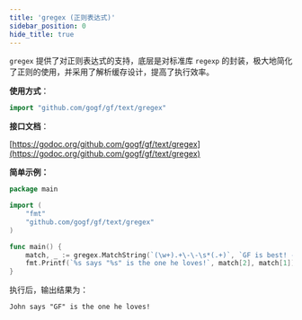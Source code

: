 ```yaml
---
title: 'gregex (正则表达式)'
sidebar_position: 0
hide_title: true
---
```


`gregex` 提供了对正则表达式的支持，底层是对标准库 `regexp` 的封装，极大地简化了正则的使用，并采用了解析缓存设计，提高了执行效率。

**使用方式**：

```  go
import "github.com/gogf/gf/text/gregex"

```

**接口文档**：

[https://godoc.org/github.com/gogf/gf/text/gregex](https://godoc.org/github.com/gogf/gf/text/gregex)

**简单示例：**

```  go
package main

import (
    "fmt"
    "github.com/gogf/gf/text/gregex"
)

func main() {
    match, _ := gregex.MatchString(`(\w+).+\-\-\s*(.+)`, `GF is best! -- John`)
    fmt.Printf(`%s says "%s" is the one he loves!`, match[2], match[1])
}

```

执行后，输出结果为：

``` html
John says "GF" is the one he loves!

```
